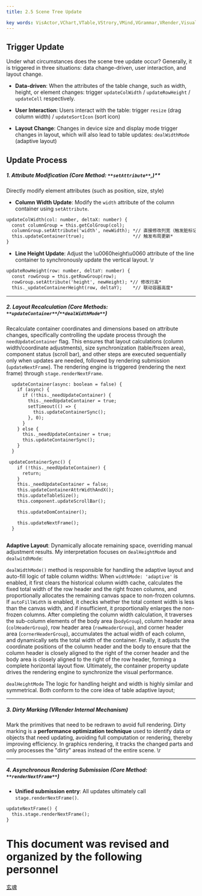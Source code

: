 ```yaml
---
title: 2.5 Scene Tree Update    

key words: VisActor,VChart,VTable,VStrory,VMind,VGrammar,VRender,Visualization,Chart,Data,Table,Graph,Gis,LLM
---
```

## **Trigger Update**

Under what circumstances does the scene tree update occur? Generally, it is triggered in three situations: data change-driven, user interaction, and layout change.

*  **Data-driven**: When the attributes of the table change, such as width, height, or element changes: trigger `updateColWidth` / `updateRowHeight` / `updateCell` respectively.    

*  **User Interaction**: Users interact with the table: trigger `resize` (drag column width) / `updateSortIcon` (sort icon)    

*  **Layout Change**: Changes in device size and display mode trigger changes in layout, which will also lead to table updates: `dealWidthMode` (adaptive layout)    

## Update Process


##### **1. Attribute Modification (Core Method: **`**setAttribute**`**,)**​**

Directly modify element attributes (such as position, size, style)    

*  **Column Width Update**: Modify the `width` attribute of the column container using `setAttribute`.    

```xml
updateColWidth(col: number, deltaX: number) {
  const columnGroup = this.getColGroup(col);
  columnGroup.setAttribute('width', newWidth); *// 直接修改列宽（触发脏标记）*
  this.updateContainer(true);                  *// 触发布局更新*
}    

```
*  **Line Height Update**: Adjust the \u0060height\u0060 attribute of the line container to synchronously update the vertical layout.    \r

```xml
updateRowHeight(row: number, deltaY: number) {
  const rowGroup = this.getRowGroup(row);
  rowGroup.setAttribute('height', newHeight); *// 修改行高*
  this._updateContainerHeight(row, deltaY);    *// 联动容器高度*    

```
---
##### **2. Layout Recalculation (Core Methods: **`**updateContainer**`**/**`**dealWidthMode**`**)​**

Recalculate container coordinates and dimensions based on attribute changes, specifically controlling the update process through the `needUpdateContainer` flag. This ensures that layout calculations (column width/coordinate adjustments), size synchronization (table/frozen area), component status (scroll bar), and other steps are executed sequentially only when updates are needed, followed by rendering submission (`updateNextFrame`). The rendering engine is triggered (rendering the next frame) through `stage.renderNextFrame`.

```xml
  updateContainer(async: boolean = false) {
    if (async) {
      if (!this._needUpdateContainer) {
        this._needUpdateContainer = true;
        setTimeout(() => {
          this.updateContainerSync();
        }, 0);
      }
    } else {
      this._needUpdateContainer = true;
      this.updateContainerSync();
    }
  }

 updateContainerSync() {
    if (!this._needUpdateContainer) {
      return;
    }
    this._needUpdateContainer = false;
    this.updateContainerAttrWidthAndX();
    this.updateTableSize();
    this.component.updateScrollBar();

    this.updateDomContainer();

    this.updateNextFrame();
  }
    

```
**Adaptive Layout**: Dynamically allocate remaining space, overriding manual adjustment results. My interpretation focuses on `dealHeightMode` and `dealwitdhMode`:    

`dealWidthMode()` method is responsible for handling the adaptive layout and auto-fill logic of table column widths: When `widthMode: 'adaptive'` is enabled, it first clears the historical column width cache, calculates the fixed total width of the row header and the right frozen columns, and proportionally allocates the remaining canvas space to non-frozen columns. If `autoFillWidth` is enabled, it checks whether the total content width is less than the canvas width, and if insufficient, it proportionally enlarges the non-frozen columns. After completing the column width calculation, it traverses the sub-column elements of the body area (`bodyGroup`), column header area (`colHeaderGroup`), row header area (`rowHeaderGroup`), and corner header area (`cornerHeaderGroup`), accumulates the actual width of each column, and dynamically sets the total width of the container. Finally, it adjusts the coordinate positions of the column header and the body to ensure that the column header is closely aligned to the right of the corner header and the body area is closely aligned to the right of the row header, forming a complete horizontal layout flow. Ultimately, the container property update drives the rendering engine to synchronize the visual performance.

`dealHeightMode` The logic for handling height and width is highly similar and symmetrical. Both conform to the core idea of table adaptive layout;    

---
##### **3. Dirty Marking (VRender Internal Mechanism)**

Mark the primitives that need to be redrawn to avoid full rendering. Dirty marking is a **performance optimization technique** used to identify data or objects that need updating, avoiding full computation or rendering, thereby improving efficiency. In graphics rendering, it tracks the changed parts and only processes the "dirty" areas instead of the entire scene.    \r

---
##### **4. Asynchronous Rendering Submission (Core Method: **`**renderNextFrame**`**)​**

*  **Unified submission entry**: All updates ultimately call `stage.renderNextFrame()`.    

```xml
updateNextFrame() {
  this.stage.renderNextFrame();
}    

```


# This document was revised and organized by the following personnel 
 [玄魂](https://github.com/xuanhun)